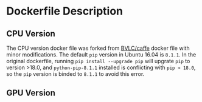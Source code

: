 # Dockerfile Description

## CPU Version

The CPU version docker file was forked from [BVLC/caffe](https://github.com/BVLC/caffe) docker file with minor modifications. The default `pip` version in Ubuntu 16.04 is `8.1.1`. In the original dockerfile, running `pip install --upgrade pip` will upgrate `pip` to version >18.0, and `python-pip-8.1.1` installed is conflicting with `pip > 18.0`, so the `pip` version is binded to `8.1.1` to avoid this error.


## GPU Version


